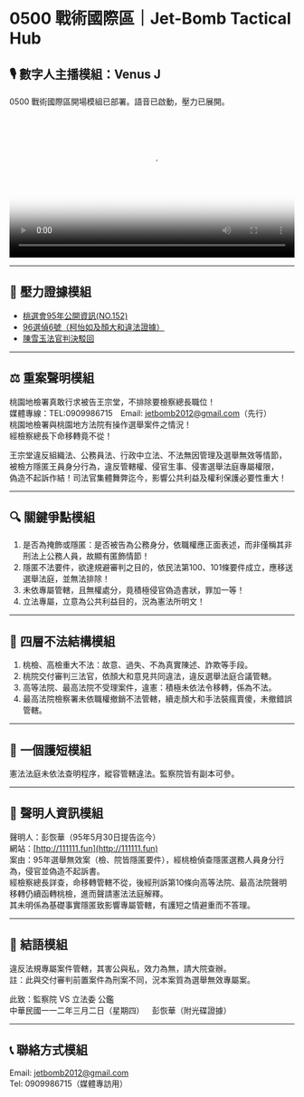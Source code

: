# 0500 戰術國際區｜Jet-Bomb Tactical Hub

## 🎙️ 數字人主播模組：Venus J

0500 戰術國際區開場模組已部署。語音已啟動，壓力已展開。

<video controls width="100%" src="assets/video/vj.mp4" poster="assets/img/venusj_cover_0500.jpg">
  您的瀏覽器不支援 HTML5 影片播放。
</video>

---

## 📂 壓力證據模組

- [桃選會95年公開資訊(NO.152)](https://111111.fun/0075.zip)
- [96選偵6號（柯怡如及顏大和違法證據）](https://111111.fun/0071.zip)
- [陳雪玉法官判決駁回](https://111111.fun/0071.zip)

---

## ⚖️ 重案聲明模組

桃園地檢署真敢行求被告王宗堂，不排除要檢察總長職位！  
媒體專線：TEL:0909986715 Email: jetbomb2012@gmail.com（先行）  
桃園地檢署與桃園地方法院有操作選舉案件之情況！  
經檢察總長下命移轉竟不從！

王宗堂違反組織法、公務員法、行政中立法、不法無因管理及選舉無效等情節，  
被檢方隱匿王員身分行為，違反管轄權、侵官生事、侵害選舉法庭專屬權限，  
偽造不起訴作結！司法官集體舞弊迄今，影響公共利益及權利保護必要性重大！

---

## 🔍 關鍵爭點模組

1. 是否為掩飾或隱匿：是否被告為公務身分，依職權應正面表述，而非僅稱其非刑法上公務人員，故顯有匿飾情節！  
2. 隱匿不法要件，欲達規避審判之目的，依民法第100、101條要件成立，應移送選舉法庭，並無法排除！  
3. 未依專屬管轄，且無權處分，竟積極侵官偽造書狀，罪加一等！  
4. 立法專屬，立意為公共利益目的，況為憲法所明文！

---

## 🧠 四層不法結構模組

1. 桃檢、高檢重大不法：故意、過失、不為真實陳述、詐欺等手段。  
2. 桃院交付審判三法官，依顏大和意見共同違法，違反選舉法庭合議管轄。  
3. 高等法院、最高法院不受理案件，違憲：積極未依法令移轉，係為不法。  
4. 最高法院檢察署未依職權撤銷不法管轄，續走顏大和手法裝瘋賣傻，未撤錯誤管轄。

---

## 🧱 一個護短模組

憲法法庭未依法查明程序，縱容管轄違法。監察院皆有副本可參。

---

## 🧾 聲明人資訊模組

聲明人：彭恢華（95年5月30日提告迄今）  
網站：[http://111111.fun](http://111111.fun)  
案由：95年選舉無效案（檢、院皆隱匿要件），經桃檢偵查隱匿選務人員身分行為，侵官並偽造不起訴書。  
經檢察總長詳查，命移轉管轄不從，後經刑訴第10條向高等法院、最高法院聲明移轉仍續函轉桃檢，進而聲請憲法法庭解釋。  
其未明係為基礎事實隱匿致影響專屬管轄，有護短之情避重而不答理。

---

## 🧨 結語模組

違反法規專屬案件管轄，其害公與私，效力為無，請大院查辦。  
註：此與交付審判前置案件為刑案不同，況本案質為選舉無效專屬案。

此致：監察院 VS 立法委 公鑑  
中華民國一一二年三月二日（星期四） 彭恢華（附光碟證據）

---

## 📞 聯絡方式模組

Email: jetbomb2012@gmail.com  
Tel: 0909986715（媒體專訪用）